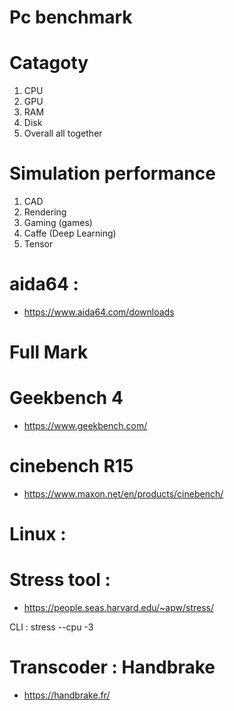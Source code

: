 # Pc benchmark 

# Catagoty 
1. CPU 
2. GPU
3. RAM
4. Disk
5. Overall all together

# Simulation performance 
1. CAD
2. Rendering
3. Gaming (games)
4. Caffe (Deep Learning) 
5. Tensor

# aida64 : 
- https://www.aida64.com/downloads

# Full Mark 

# Geekbench 4 
- https://www.geekbench.com/

# cinebench R15
- https://www.maxon.net/en/products/cinebench/

# Linux : 
# Stress tool : 
 - https://people.seas.harvard.edu/~apw/stress/
 
 CLI : stress --cpu -3

# Transcoder : Handbrake
- https://handbrake.fr/
